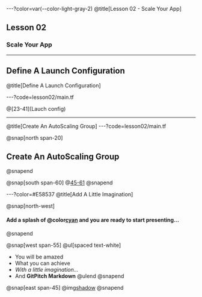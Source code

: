 ---?color=var(--color-light-gray-2)
@title[Lesson 02 - Scale Your App]

## Lesson 02 
### Scale Your App

---

## Define A Launch Configuration
@title[Define A Launch Configuration]

---?code=lesson02/main.tf

@[23-41](Lauch config)

---
@title[Create An AutoScaling Group]
---?code=lesson02/main.tf

@snap[north span-20]
## Create An AutoScaling Group
@snapend

@snap[south span-60]
@[45-61](Autoscaling)
@snapend

---?color=#E58537
@title[Add A Little Imagination]

@snap[north-west]
#### Add a splash of @color[cyan](**color**) and you are ready to start presenting...
@snapend

@snap[west span-55]
@ul[spaced text-white]
- You will be amazed
- What you can achieve
- *With a little imagination...*
- And **GitPitch Markdown**
@ulend
@snapend

@snap[east span-45]
@img[shadow](assets/img/background.png)
@snapend
